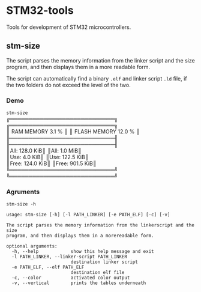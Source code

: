 # STM32-tools
Tools for development of STM32 microcontrollers.

## stm-size
The script parses the memory information from the linker script and the size program, and then displays them in a more readable form.

The script can automatically find a binary `.elf` and linker script `.ld` file, if the two folders do not exceed the level of the two.

### Demo
`stm-size`<br/>
╔════════════════════════════╗ ╔════════════════════════════╗<br/>
║      RAM MEMORY 3.1 %      ║ ║    FLASH MEMORY 12.0 %     ║<br/>
╟────────────────────────────╢ ╟────────────────────────────╢<br/>
║All:               128.0 KiB║ ║All:                 1.0 MiB║<br/>
║Use:                 4.0 KiB║ ║Use:               122.5 KiB║<br/>
║Free:              124.0 KiB║ ║Free:              901.5 KiB║<br/>
╚════════════════════════════╝ ╚════════════════════════════╝<br/>


### Agruments
`stm-size -h`
```
usage: stm-size [-h] [-l PATH_LINKER] [-e PATH_ELF] [-c] [-v]

The script parses the memory information from the linkerscript and the size
program, and then displays them in a morereadable form.

optional arguments:
  -h, --help            show this help message and exit
  -l PATH_LINKER, --linker-script PATH_LINKER
                        destination linker script
  -e PATH_ELF, --elf PATH_ELF
                        destination elf file
  -c, --color           activated color output
  -v, --vertical        prints the tables underneath
```
